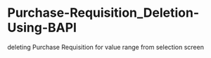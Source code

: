 # Purchase-Requisition_Deletion-Using-BAPI
deleting Purchase Requisition for value range from selection screen
